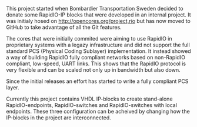 This project started when Bombardier Transportation Sweden decided to donate some RapidIO-IP blocks that were developed in an internal project. It was initialy hosed on http://opencores.org/project,rio but has now moved to GitHub to take advantage of all the Git features.

The cores that were initially commited were aiming to use RapidIO in proprietary systems with a legazy infrastructure and did not support the full standard PCS (Physical Coding Sublayer) implementation. It instead showed a way of building RapidIO fully compliant networks based on non-RapidIO compliant, low-speed, UART links. This shows that the RapidIO protocol is very flexible and can be scaled not only up in bandwidth but also down.

Since the initial releases an effort has started to write a fully compliant PCS layer.

Currently this project contains VHDL IP-blocks to create stand-alone RapidIO-endpoints, RapidIO-switches and RapidIO-switches with local endpoints. These three configuration can be acheived by changing how the IP-blocks in the project are interconnected.
